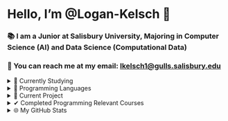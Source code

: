 # Hello, I’m @Logan-Kelsch 👋

### 📚 I am a Junior at Salisbury University, Majoring in Computer Science (AI) and Data Science (Computational Data)
### 💼 You can reach me at my email: lkelsch1@gulls.salisbury.edu

<details>
<summary>
  🌱 Currently Studying
</summary> 
  <br>
  - Data Visualization & Machine Learning<br>
  - Artificial Intelligence<br>
  - Systems Software<br>
  - Theory of Computation<br> 
</details>

<details>
  <summary>
    🏅 Programming Languages
  </summary>
  <br>
    Proficient in: Python,  C++,    C <br>
    Experience in: Java,    BASH <br>
</details>

<details>
  <summary>
    🔮 Current Project
  </summary>
  <br>
  I am currently constructing a model for Stock Market Forcasting including: <br>
  - Data Scraping <br>
  - Data Cleaning <br>
  - Feature Engineering <br>
  - LSTM Data Formatting <br>
  - NN Architecture Developing <br>
  - Deep Analysis of Model Effectiveness <br>
  - Regression Model Construction <br>
  - Class / Multiclass Model Construction <br>
  - Overall Performance Observation and Optimization<br>
  <br>
</details>

<details>
  <summary>
    ✔ Completed Programming Relevant Courses
  </summary>
  <br>
  Salisbury University:<br>
  - ADVANCED DATA STRUCTURES<br>
  - MICROCOMPUTER ORGANIZATION<br>
  - DISCRETE MATHEMATICS<br>
  - LINEAR ALGEBRA<br>
  - COMPUTER SCIENCE II<br>
  - COMPUTER SCIENCE I<br>
  - PROGRAMMING FUNDAMENTALS<br>
  <br>
</details>

<details>
  <summary>
   🌐 My GitHub Stats
  </summary>
<p align="center">
  <a href="https://github.com/Logan-Kelsch">
    <img src="https://github-readme-streak-stats.herokuapp.com/?user=Logan-Kelsch&theme=dark&border=ba0000" alt="Logan's GitHub streak"/>
  </a>
</p>

<a> 
    <a href="https://github.com/Logan-Kelsch"><img alt="Logan's Github Stats" src="https://denvercoder1-github-readme-stats.vercel.app/api?username=Logan-Kelsch&show_icons=true&count_private=true&theme=react&border_color=ba0000&bg_color=0D1117&title_color=F85D7F&icon_color=F8D866" height="192px" width="49.5%"/></a>
  <a href="https://github.com/Logan-Kelsch"><img alt="Logan's Top Languages" src="https://denvercoder1-github-readme-stats.vercel.app/api/top-langs/?username=Logan-Kelsch&langs_count=8&layout=compact&theme=react&border_color=ba0000&bg_color=0D1117&title_color=F85D7F&icon_color=F8D866" height="192px" width="49.5%"/></a>
  <br/>
</a>

![Logan's Graph](https://github-readme-activity-graph.vercel.app/graph?username=Logan-Kelsch&custom_title=Logan's%20GitHub%20Activity%20Graph&bg_color=0D1117&color=ba0000&line=850000&point=ba0000&area_color=FFFFFF&title_color=FFFFFF&area=true)

</details>

<!---
- 👀 I’m interested in 
- 🌱 I’m currently learning ...
- 💞️ I’m looking to collaborate on ...
- 📫 You can reach me through email! (lkelsch1@gulls.salisbury.edu)
- 😄 Pronouns: ...
- ⚡ Fun fact: ...


# Hi everyone :wave:

I'm a software engineer from Czechia, hacking things together @ [Gitpod](https://gitpod.io/).


<details>
<summary>
  More stuff about me
</summary>

## Quick overview


#### GitHub stats 
<a href="https://github.com/anuraghazra/github-readme-stats">
  <img align="center" src="https://github-readme-stats.anuraghazra1.vercel.app/api?username=filiptronicek&show_icons=true&line_height=27&include_all_commits=true" alt="My github stats" />
</a>  


 (also from a project I have contributed to, [anuraghazra/github-readme-stats](https://github.com/anuraghazra/github-readme-stats))
- I write a [blog](https://blog.trnck.dev/)

Biggest supporters of my OSS work ($25 or more in [my tiers](https://github.com/sponsors/filiptronicek/)):
- [Kyle Daigle](https://github.com/kdaigle)


### What I do

I do Open Source. In fact, I do Open Source so much, that 95% of my work on
GitHub is free and open to everyone. I am really passionate about doing web
development, it is in my opinion the best combination of logical programming and
(sometimes) beautiful design.

## My skills 📜

### Web technologies

- JavaScript
  ([LinkedIn Assesments Certified](https://www.linkedin.com/in/filiptronicek/))
- TypeScript
- Next.js
- Prisma
- HTML, CSS
  ([Microsoft Certified](https://www.youracclaim.com/badges/6d5a4a58-c895-4d7e-a725-db1441e9d979/public_url))
- SCSS
- Node.js ([LinkedIn Assesments Certified](https://www.linkedin.com/in/filiptronicek/))
- Deno
- WordPress
  ([LinkedIn Assesments Certified](https://www.linkedin.com/in/filiptronicek/))
- PHP
- MySQL
- Microsoft Azure ([AZ 900 Certification](https://www.credly.com/badges/1da5ef87-dc8f-4aeb-8870-c19d0e020895/public_url))

### Application Development

- Python ([Microsoft Certified](https://www.youracclaim.com/badges/46b260a8-ef2c-41a3-9f61-aa0920eab84a/public_url))
- C++ (sort of)

### Productivity utilities

- Microsoft Office - I am a Certified
  [Excel](https://www.youracclaim.com/badges/36154164-82b5-4fbf-b65c-c152af720245/public_url)
  and
  [Word](https://www.youracclaim.com/badges/6f4eee1d-3379-4a8b-b846-35762708d4b8/public_url)
  Expert

### Languages 🌐

| Language      | Proficiency                                                               |
| ------------- | ------------------------------------------------------------------------- |
| English (duh) | C2 ([EFSET certified](https://www.efset.org/cert/5P5Pp1))                 |
| German        | B1 ([DSD Certificate](https://www.goethe.de/en/spr/kup/prf/prf/gb1.html)) |
| Czech         | Native language                                                           |

## What I'm currently learning 📚

- Diving into VS Code's code base
- Typescript's magic
- Rust's blazing-fastness

## My own dictionary 📕:

| Word / abreviation | Meaning                                                | Note                                             |
| ------------------ | ------------------------------------------------------ | ------------------------------------------------ |
| FFO                | Fífa Friendly Office (a place where I can work safely) | Idea by [@aellopos](https://github.com/aellopos) |

</details>

--->







